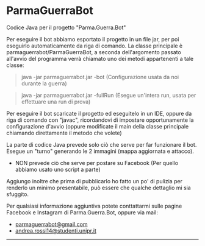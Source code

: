 # ParmaGuerraBot
Codice Java per il progetto "Parma.Guerra.Bot"


Per eseguire il bot abbiamo esportato il progetto in un file jar, per poi eseguirlo automaticamente da riga di comando.
La classe principale è parmaguerrabot/ParmaGuerraBot, a seconda dell'argomento passato all'avvio del programma verrà chiamato uno dei metodi appartenenti a tale classe:

> java -jar parmaguerrabot.jar -bot (Configurazione usata da noi durante la guerra) 

> java -jar parmaguerrabot.jar -fullRun (Esegue un'intera run, usata per effettuare una run di prova)

Per eseguire il bot scaricate il progetto ed eseguitelo in un IDE, oppure da riga di comando con "javac", ricordandovi di impostare opportunamente la configurazione d'avvio (oppure modificate il main della classe principale chiamando direttamente il metodo che volete)


La parte di codice Java prevede solo ciò che serve per far funzionare il bot. Esegue un "turno" generando le 2 immagini (mappa aggiornata e attacco). 

- NON prevede ciò che serve per postare su Facebook (Per quello abbiamo usato uno script a parte)


Aggiungo inoltre che prima di pubblicarlo ho fatto un po' di pulizia per renderlo un minimo presentabile, può essere che qualche dettaglio mi sia sfuggito.


Per qualsiasi informazione aggiuntiva potete conttattarmi sulle pagine Facebook e Instagram di Parma.Guerra.Bot, oppure via mail:
- parmaguerrabot@gmail.com
- andrea.rossi14@studenti.unipr.it
----------------------------------------------------------------------------------------------------------------------------------------
